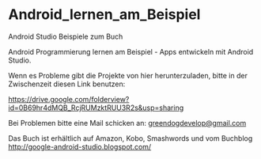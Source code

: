 Android_lernen_am_Beispiel
==========================

Android Studio Beispiele zum Buch

Android Programmierung lernen am Beispiel - Apps entwickeln mit Android Studio.

Wenn es Probleme gibt die Projekte von hier herunterzuladen, bitte in der Zwischenzeit diesen Link benutzen:

https://drive.google.com/folderview?id=0B69hr4dMQB_RcjRUMzktRUU3R2s&usp=sharing

Bei Problemen bitte eine Mail schicken an: greendogdevelop@gmail.com

Das Buch ist erhältlich auf Amazon, Kobo, Smashwords und vom Buchblog
http://google-android-studio.blogspot.com/
